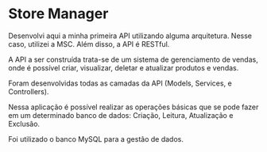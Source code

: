 
# Store Manager
 
Desenvolvi aqui a minha primeira API utilizando alguma arquitetura. Nesse caso, utilizei a MSC. Além disso, a API é RESTful.

A API a ser construída trata-se de um sistema de gerenciamento de vendas, onde é possível criar, visualizar, deletar e atualizar produtos e vendas.

Foram desenvolvidas todas as camadas da API (Models, Services, e Controllers).

Nessa aplicação é possível realizar as operações básicas que se pode fazer em um determinado banco de dados: Criação, Leitura, Atualização e Exclusão.

Foi utilizado o banco MySQL para a gestão de dados.
